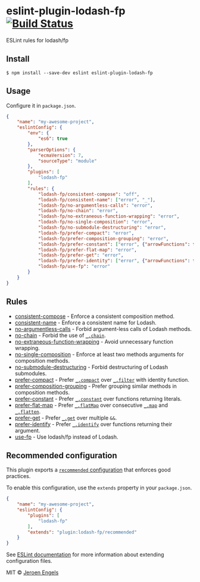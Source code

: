 # eslint-plugin-lodash-fp [![Build Status](https://travis-ci.org/jfmengels/eslint-plugin-lodash-fp.svg?branch=master)](https://travis-ci.org/jfmengels/eslint-plugin-lodash-fp)

ESLint rules for lodash/fp


## Install

```
$ npm install --save-dev eslint eslint-plugin-lodash-fp
```

## Usage

Configure it in `package.json`.

```json
{
	"name": "my-awesome-project",
	"eslintConfig": {
		"env": {
			"es6": true
		},
		"parserOptions": {
			"ecmaVersion": 7,
			"sourceType": "module"
		},
		"plugins": [
			"lodash-fp"
		],
		"rules": {
			"lodash-fp/consistent-compose": "off",
			"lodash-fp/consistent-name": ["error", "_"],
			"lodash-fp/no-argumentless-calls": "error",
			"lodash-fp/no-chain": "error",
			"lodash-fp/no-extraneous-function-wrapping": "error",
			"lodash-fp/no-single-composition": "error",
			"lodash-fp/no-submodule-destructuring": "error",
			"lodash-fp/prefer-compact": "error",
			"lodash-fp/prefer-composition-grouping": "error",
			"lodash-fp/prefer-constant": ["error", {"arrowFunctions": false}],
			"lodash-fp/prefer-flat-map": "error",
			"lodash-fp/prefer-get": "error",
			"lodash-fp/prefer-identity": ["error", {"arrowFunctions": false}],
			"lodash-fp/use-fp": "error"
		}
	}
}
```


## Rules

- [consistent-compose](docs/rules/consistent-compose.md) - Enforce a consistent composition method.
- [consistent-name](docs/rules/consistent-name.md) - Enforce a consistent name for Lodash.
- [no-argumentless-calls](docs/rules/no-argumentless-calls.md) - Forbid argument-less calls of Lodash methods.
- [no-chain](docs/rules/no-chain.md) - Forbid the use of [`_.chain`].
- [no-extraneous-function-wrapping](docs/rules/no-extraneous-function-wrapping.md) - Avoid unnecessary function wrapping.
- [no-single-composition](docs/rules/no-single-composition.md) - Enforce at least two methods arguments for composition methods.
- [no-submodule-destructuring](docs/rules/no-submodule-destructuring.md) - Forbid destructuring of Lodash submodules.
- [prefer-compact](docs/rules/prefer-compact.md) - Prefer [`_.compact`] over [`_.filter`] with identity function.
- [prefer-composition-grouping](docs/rules/prefer-composition-grouping.md) - Prefer grouping similar methods in composition methods.
- [prefer-constant](docs/rules/prefer-constant.md) - Prefer [`_.constant`] over functions returning literals.
- [prefer-flat-map](docs/rules/prefer-flat-map.md) - Prefer [`_.flatMap`] over consecutive [`_.map`] and [`_.flatten`].
- [prefer-get](docs/rules/prefer-get.md) - Prefer [`_.get`] over multiple `&&`.
- [prefer-identify](docs/rules/prefer-identify.md) - Prefer [`_.identify`] over functions returning their argument.
- [use-fp](docs/rules/use-fp.md) - Use lodash/fp instead of Lodash.

## Recommended configuration

This plugin exports a [`recommended` configuration](index.js) that enforces good practices.

To enable this configuration, use the `extends` property in your `package.json`.

```json
{
	"name": "my-awesome-project",
	"eslintConfig": {
		"plugins": [
			"lodash-fp"
		],
		"extends": "plugin:lodash-fp/recommended"
	}
}
```

See [ESLint documentation](http://eslint.org/docs/user-guide/configuring#extending-configuration-files) for more information about extending configuration files.

MIT © [Jeroen Engels](https://github.com/jfmengels)

[`_.chain`]: (https://lodash.com/docs#chain)
[`_.compact`]: (https://lodash.com/docs#compact)
[`_.constant`]: (https://lodash.com/docs#constant)
[`_.filter`]: (https://lodash.com/docs#filter)
[`_.flatMap`]: (https://lodash.com/docs#flatMap)
[`_.flatten`]: (https://lodash.com/docs#flatten)
[`_.get`]: (https://lodash.com/docs#get)
[`_.identify`]: (https://lodash.com/docs#identify)
[`_.map`]: (https://lodash.com/docs#map)
